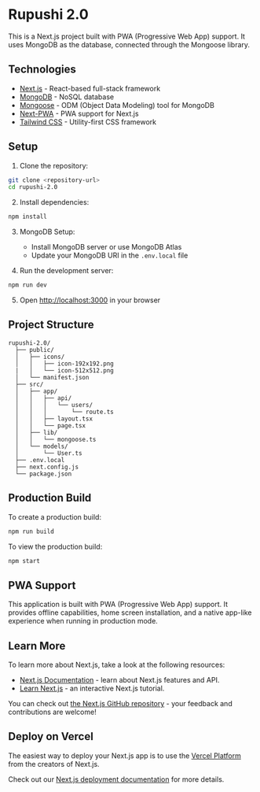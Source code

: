 # Rupushi 2.0

This is a Next.js project built with PWA (Progressive Web App) support. It uses MongoDB as the database, connected through the Mongoose library.

## Technologies

- [Next.js](https://nextjs.org/) - React-based full-stack framework
- [MongoDB](https://www.mongodb.com/) - NoSQL database
- [Mongoose](https://mongoosejs.com/) - ODM (Object Data Modeling) tool for MongoDB
- [Next-PWA](https://www.npmjs.com/package/next-pwa) - PWA support for Next.js
- [Tailwind CSS](https://tailwindcss.com/) - Utility-first CSS framework

## Setup

1. Clone the repository:

```bash
git clone <repository-url>
cd rupushi-2.0
```

2. Install dependencies:

```bash
npm install
```

3. MongoDB Setup:

   - Install MongoDB server or use MongoDB Atlas
   - Update your MongoDB URI in the `.env.local` file

4. Run the development server:

```bash
npm run dev
```

5. Open [http://localhost:3000](http://localhost:3000) in your browser

## Project Structure

```
rupushi-2.0/
  ├── public/
  │   ├── icons/
  │   │   ├── icon-192x192.png
  |   │   └── icon-512x512.png
  │   └── manifest.json
  ├── src/
  │   ├── app/
  │   │   ├── api/
  │   │   │   └── users/
  │   │   │       └── route.ts
  │   │   ├── layout.tsx
  │   │   └── page.tsx
  │   ├── lib/
  │   │   └── mongoose.ts
  │   └── models/
  │       └── User.ts
  ├── .env.local
  ├── next.config.js
  └── package.json
```

## Production Build

To create a production build:

```bash
npm run build
```

To view the production build:

```bash
npm start
```

## PWA Support

This application is built with PWA (Progressive Web App) support. It provides offline capabilities, home screen installation, and a native app-like experience when running in production mode.

## Learn More

To learn more about Next.js, take a look at the following resources:

- [Next.js Documentation](https://nextjs.org/docs) - learn about Next.js features and API.
- [Learn Next.js](https://nextjs.org/learn) - an interactive Next.js tutorial.

You can check out [the Next.js GitHub repository](https://github.com/vercel/next.js) - your feedback and contributions are welcome!

## Deploy on Vercel

The easiest way to deploy your Next.js app is to use the [Vercel Platform](https://vercel.com/new?utm_medium=default-template&filter=next.js&utm_source=create-next-app&utm_campaign=create-next-app-readme) from the creators of Next.js.

Check out our [Next.js deployment documentation](https://nextjs.org/docs/app/building-your-application/deploying) for more details.
